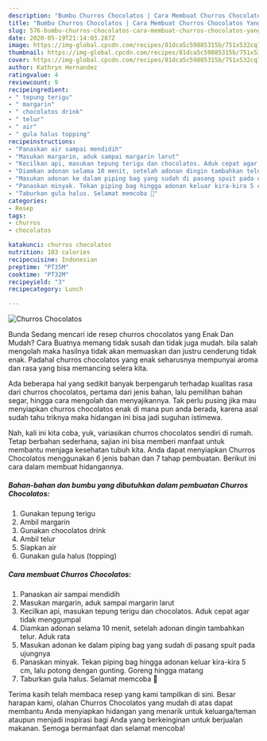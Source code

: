 ```yaml
---
description: "Bumbu Churros Chocolatos | Cara Membuat Churros Chocolatos Yang Lezat Sekali"
title: "Bumbu Churros Chocolatos | Cara Membuat Churros Chocolatos Yang Lezat Sekali"
slug: 576-bumbu-churros-chocolatos-cara-membuat-churros-chocolatos-yang-lezat-sekali
date: 2020-05-19T21:14:03.287Z
image: https://img-global.cpcdn.com/recipes/81dca5c59885315b/751x532cq70/churros-chocolatos-foto-resep-utama.jpg
thumbnail: https://img-global.cpcdn.com/recipes/81dca5c59885315b/751x532cq70/churros-chocolatos-foto-resep-utama.jpg
cover: https://img-global.cpcdn.com/recipes/81dca5c59885315b/751x532cq70/churros-chocolatos-foto-resep-utama.jpg
author: Kathryn Hernandez
ratingvalue: 4
reviewcount: 9
recipeingredient:
- " tepung terigu"
- " margarin"
- " chocolatos drink"
- " telur"
- " air"
- " gula halus topping"
recipeinstructions:
- "Panaskan air sampai mendidih"
- "Masukan margarin, aduk sampai margarin larut"
- "Kecilkan api, masukan tepung terigu dan chocolatos. Aduk cepat agar tidak menggumpal"
- "Diamkan adonan selama 10 menit, setelah adonan dingin tambahkan telur. Aduk rata"
- "Masukan adonan ke dalam piping bag yang sudah di pasang spuit pada ujungnya"
- "Panaskan minyak. Tekan piping bag hingga adonan keluar kira-kira 5 cm, lalu potong dengan gunting. Goreng hingga matang"
- "Taburkan gula halus. Selamat memcoba 🐻"
categories:
- Resep
tags:
- churros
- chocolatos

katakunci: churros chocolatos 
nutrition: 103 calories
recipecuisine: Indonesian
preptime: "PT35M"
cooktime: "PT32M"
recipeyield: "3"
recipecategory: Lunch

---
```



![Churros Chocolatos](https://img-global.cpcdn.com/recipes/81dca5c59885315b/751x532cq70/churros-chocolatos-foto-resep-utama.jpg)

Bunda Sedang mencari ide resep churros chocolatos yang Enak Dan Mudah? Cara Buatnya memang tidak susah dan tidak juga mudah. bila salah mengolah maka hasilnya tidak akan memuaskan dan justru cenderung tidak enak. Padahal churros chocolatos yang enak seharusnya mempunyai aroma dan rasa yang bisa memancing selera kita.

Ada beberapa hal yang sedikit banyak berpengaruh terhadap kualitas rasa dari churros chocolatos, pertama dari jenis bahan, lalu pemilihan bahan segar, hingga cara mengolah dan menyajikannya. Tak perlu pusing jika mau menyiapkan churros chocolatos enak di mana pun anda berada, karena asal sudah tahu triknya maka hidangan ini bisa jadi suguhan istimewa.




Nah, kali ini kita coba, yuk, variasikan churros chocolatos sendiri di rumah. Tetap berbahan sederhana, sajian ini bisa memberi manfaat untuk membantu menjaga kesehatan tubuh kita. Anda dapat menyiapkan Churros Chocolatos menggunakan 6 jenis bahan dan 7 tahap pembuatan. Berikut ini cara dalam membuat hidangannya.

<!--inarticleads1-->

##### Bahan-bahan dan bumbu yang dibutuhkan dalam pembuatan Churros Chocolatos:

1. Gunakan  tepung terigu
1. Ambil  margarin
1. Gunakan  chocolatos drink
1. Ambil  telur
1. Siapkan  air
1. Gunakan  gula halus (topping)




<!--inarticleads2-->

##### Cara membuat Churros Chocolatos:

1. Panaskan air sampai mendidih
1. Masukan margarin, aduk sampai margarin larut
1. Kecilkan api, masukan tepung terigu dan chocolatos. Aduk cepat agar tidak menggumpal
1. Diamkan adonan selama 10 menit, setelah adonan dingin tambahkan telur. Aduk rata
1. Masukan adonan ke dalam piping bag yang sudah di pasang spuit pada ujungnya
1. Panaskan minyak. Tekan piping bag hingga adonan keluar kira-kira 5 cm, lalu potong dengan gunting. Goreng hingga matang
1. Taburkan gula halus. Selamat memcoba 🐻




Terima kasih telah membaca resep yang kami tampilkan di sini. Besar harapan kami, olahan Churros Chocolatos yang mudah di atas dapat membantu Anda menyiapkan hidangan yang menarik untuk keluarga/teman ataupun menjadi inspirasi bagi Anda yang berkeinginan untuk berjualan makanan. Semoga bermanfaat dan selamat mencoba!
